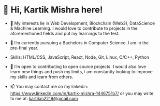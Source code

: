 # 👋 Hi, Kartik Mishra here!
- 👀 My interests lie in Web Development, Blockchain (Web3), DataScience & Machine Learning. I would love to contribute to projects in the aforementioned fields and put my
      learnings to the test.
      
- 🌱 I’m currently pursuing a Bachelors in Computer Science. I am in the pre-final year.  

- Skills: HTML/CSS, JavaScript, React, Node, Git, Linux, C/C++, Python

- 💞️ I’m open to contributing to open source projects. I would also love learn new things and push my limits, I am
      constantly looking to improve my skills and learn from others. 
      
- 📫 You may contact me on my linkedin: https://www.linkedin.com/in/kartik-mishra-1446751b7/
      or you may write to me at: kartikm2219@gmail.com
